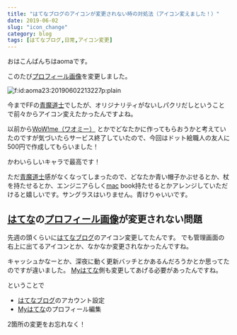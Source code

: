 ```yaml
---
title: "はてなブログのアイコンが変更されない時の対処法（アイコン変えました！）"
date: 2019-06-02
slug: "icon_change"
category: blog
tags: [はてなブログ,日常,アイコン変更]
---
```

<p>おはこんばんちはaomaです。</p>

<p>このたび<a class="keyword" href="http://d.hatena.ne.jp/keyword/%A5%D7%A5%ED%A5%D5%A5%A3%A1%BC%A5%EB%B2%E8%C1%FC">プロフィール画像</a>を変更しました。</p>

<p><span itemscope itemtype="http://schema.org/Photograph"><img src="https://cdn-ak.f.st-hatena.com/images/fotolife/a/aoma23/20190602/20190602213227.png" alt="f:id:aoma23:20190602213227p:plain" title="f:id:aoma23:20190602213227p:plain" class="hatena-fotolife" itemprop="image"></span></p>

<p>今までFFの<a class="keyword" href="http://d.hatena.ne.jp/keyword/%C0%C4%CB%E2%C6%BB%BB%CE">青魔道士</a>でしたが、オリジナリティがないしパクリだしということで前々からアイコン変えたかったんですよね。</p>

<p>以前から<a href="http://wowme.jp">WoW!me（ワオミー）</a> とかでどなたかに作ってもらおうかと考えていたのですが気づいたらサービス終了していたので、今回はドット絵職人の友人に500円で作成してもらいました！</p>

<p>かわいらしいキャラで最高です！</p>

<p>ただ<a class="keyword" href="http://d.hatena.ne.jp/keyword/%C0%C4%CB%E2%C6%BB%BB%CE">青魔道士</a>感がなくなってしまったので、どなたか青い帽子かぶせるとか、杖を持たせるとか、エンジニアらしく<a class="keyword" href="http://d.hatena.ne.jp/keyword/mac">mac</a> book持たせるとかアレンジしていただけると嬉しいです。サングラスはいりません。青けりゃいいです。</p>

<h2><a class="keyword" href="http://d.hatena.ne.jp/keyword/%A4%CF%A4%C6%A4%CA">はてな</a>の<a class="keyword" href="http://d.hatena.ne.jp/keyword/%A5%D7%A5%ED%A5%D5%A5%A3%A1%BC%A5%EB%B2%E8%C1%FC">プロフィール画像</a>が変更されない問題</h2>

<p>先週の頭くらいに<a class="keyword" href="http://d.hatena.ne.jp/keyword/%A4%CF%A4%C6%A4%CA%A5%D6%A5%ED%A5%B0">はてなブログ</a>のアイコン変更してたんです。
でも管理画面の右上に出てるアイコンとか、なかなか変更されなかったんですね。</p>

<p>キャッシュかなーとか、深夜に動く更新バッチとかあるんだろうかとか思ってたのですが違いました。
<a class="keyword" href="http://d.hatena.ne.jp/keyword/My%A4%CF%A4%C6%A4%CA">Myはてな</a>側も変更してあげる必要があったんですね。</p>

<p>ということで</p>

<ul>
<li><a class="keyword" href="http://d.hatena.ne.jp/keyword/%A4%CF%A4%C6%A4%CA%A5%D6%A5%ED%A5%B0">はてなブログ</a>のアカウント設定</li>
<li><a class="keyword" href="http://d.hatena.ne.jp/keyword/My%A4%CF%A4%C6%A4%CA">Myはてな</a>のプロフィール編集</li>
</ul>


<p>2箇所の変更をお忘れなく！</p>

